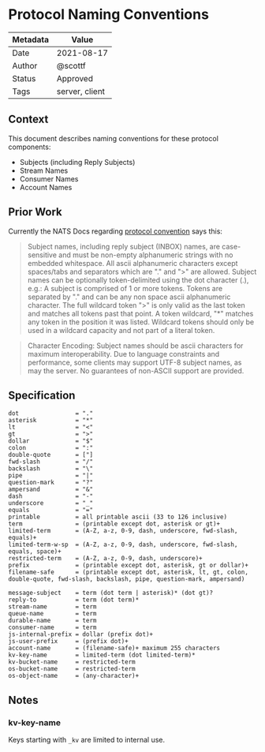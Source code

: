 # Protocol Naming Conventions

|Metadata|Value|
|--------|-----|
|Date    |2021-08-17|
|Author  |@scottf|
|Status  |Approved|
|Tags    |server, client|

## Context

This document describes naming conventions for these protocol components:

* Subjects (including Reply Subjects)
* Stream Names
* Consumer Names
* Account Names

## Prior Work

Currently the NATS Docs regarding [protocol convention](https://docs.nats.io/nats-protocol/nats-protocol#protocol-conventions) says this:

> Subject names, including reply subject (INBOX) names, are case-sensitive and must be non-empty alphanumeric strings with no embedded whitespace. All ascii alphanumeric characters except spaces/tabs and separators which are "." and ">" are allowed. Subject names can be optionally token-delimited using the dot character (.), e.g.:
A subject is comprised of 1 or more tokens. Tokens are separated by "." and can be any non space ascii alphanumeric character. The full wildcard token ">" is only valid as the last token and matches all tokens past that point. A token wildcard, "*" matches any token in the position it was listed. Wildcard tokens should only be used in a wildcard capacity and not part of a literal token.

> Character Encoding: Subject names should be ascii characters for maximum interoperability. Due to language constraints and performance, some clients may support UTF-8 subject names, as may the server. No guarantees of non-ASCII support are provided.

## Specification

```
dot                = "."
asterisk           = "*"
lt                 = "<"
gt                 = ">"
dollar             = "$"
colon              = ":"
double-quote       = ["]
fwd-slash          = "/"
backslash          = "\"
pipe               = "|"
question-mark      = "?"
ampersand          = "&"
dash               = "-"
underscore         = "_"
equals             = "="
printable          = all printable ascii (33 to 126 inclusive)
term               = (printable except dot, asterisk or gt)+
limited-term       = (A-Z, a-z, 0-9, dash, underscore, fwd-slash, equals)+
limited-term-w-sp  = (A-Z, a-z, 0-9, dash, underscore, fwd-slash, equals, space)+
restricted-term    = (A-Z, a-z, 0-9, dash, underscore)+
prefix             = (printable except dot, asterisk, gt or dollar)+
filename-safe      = (printable except dot, asterisk, lt, gt, colon, double-quote, fwd-slash, backslash, pipe, question-mark, ampersand)

message-subject    = term (dot term | asterisk)* (dot gt)?
reply-to           = term (dot term)*
stream-name        = term
queue-name         = term
durable-name       = term
consumer-name      = term
js-internal-prefix = dollar (prefix dot)+
js-user-prefix     = (prefix dot)+
account-name       = (filename-safe)+ maximum 255 characters
kv-key-name        = limited-term (dot limited-term)*
kv-bucket-name     = restricted-term
os-bucket-name     = restricted-term
os-object-name     = (any-character)+
```

## Notes

### kv-key-name

Keys starting with `_kv` are limited to internal use.
